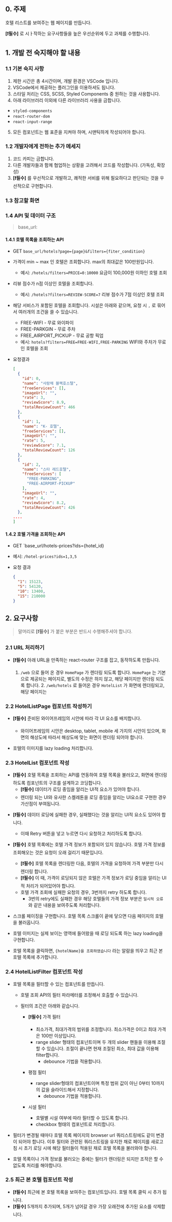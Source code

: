 ## 0. 주제

호텔 리스트를 보여주는 웹 페이지를 만듭니다.

**[❗️필수]** 로 시ㅏ작하는 요구사항들을 높은 우선순위에 두고 과제를 수행합니다.

## 1. 개발 전 숙지해야 할 내용

### 1.1 기본 숙지 사항

1. 제한 시간은 총 4시간이며, 개발 환경은 VSCode 입니다.
2. VSCode에서 제공하는 플러그인을 이용하셔도 됩니다.
3. 스타일 처리는 CSS, SCSS, Styled Components 중 원하는 것을 사용합니다.
4. 아래 라이브러리 이외에 다른 라이브러리 사용을 금합니다.

- `styled-components`
- `react-router-dom`
- `react-input-range`

5. 모든 컴포넌트는 웹 표준을 지켜야 하며, 시맨틱하게 작성되어야 합니다.

### 1.2 개발자에게 전하는 추가 메세지

1. 코드 카피는 금합니다.
2. 다른 개발자들과 함께 협업하는 상황을 고려해서 코드를 작성합니다. (가독성, 확장성)
3. **[❗️필수]** 를 우선적으로 개발하고, 쾌적한 서비를 위해 필요하다고 판단되는 것을 우선적으로 구현합니다.

### 1.3 참고할 화면

### 1.4 API 및 데이터 구조

> base_url:

#### 1.4.1 호텔 목록을 조회하는 API

- GET `base_url/hotels?page={page}&filters={fiter_condition}`
- 가격이 min ~ max 인 호텔은 조회합니다. max의 최대값은 100만원입니다.

  - 예시: `/hotels/filters=PRICE=0:10000` 요금이 100,000원 이하인 호텔 조회

- 리뷰 점수가 n점 이상인 호텔을 조회합니다.

  - 예시: `/hotels?filters=REVIEW-SCORE=7` 리뷰 점수가 7점 이상인 호텔 조회

- 해당 서비스가 포함된 호텔을 조회합니다. 시설은 아래와 같으며, 요청 시 `,` 로 묶어서 여러개의 조건을 쓸 수 있습니다.

  - FREE-WIFI - 무료 와이파이
  - FREE-PARKGIN - 무료 주차
  - FREE_AIRPORT_PICKUP - 무료 공항 픽업
  - 예시: `hotels?filters=FREE=FREE-WIFI,FREE-PARKING` WIFI와 주차가 무료인 호텔을 조회

- 요청결과

  ```json
  [
    {
      "id": 0,
      "name": "사랑채 블랙호스텔",
      "freeServices": [],
      "imageUrl": "",
      "rate": 3,
      "reviewScore": 8.9,
      "totalReviewCount": 466
    },
    {
      "id": 1,
      "name": "K- 호텔",
      "freeServices": [],
      "imageUrl": "",
      "rate": 5,
      "reviewScore": 7.1,
      "totalReviewCount": 126
    },
    {
      "id": 2,
      "name": "스타 레드호텔",
      "freeServices": [
        "FREE-PARKING",
        "FREE-AIRPORT-PICKUP"
      ],
      "imageUrl": "",
      "rate": 4,
      "reviewScore": 8.2,
      "totalReviewCount": 426
    },
  ....
  ]
  ```

#### 1.4.2 호텔 가격을 조회하는 API

- GET `base_url/hotels-prices?ids={hotel_id}

- 예시: `/hotel-prices?ids=1,3,5`

- 요청 결과

  ```json
  {
    "1": 15123,
    "5": 54120,
    "10": 13400,
    "15": 210000
  }
  ```

## 2. 요구사항

> 말머리로 **[❗️필수]** 가 붙은 부분은 반드시 수행해주셔야 합니다.

### 2.1 URL 처리하기

- **[❗️필수]** 아래 URL을 만족하는 react-router 구조를 잡고, 동작하도록 만듭니다.

  1. `/web` 으로 들어 온 경우 `HomePage` 가 렌더링 되도록 합니다. `HomePage` 는 기본으로 제공되는 페이지로, 별도의 수정은 하지 않고, 해당 페이지만 렌더링 되도록 합니다. 2. `/web/hotels` 로 들어온 경우 `HotelList` 가 화면에 렌더링되고, 해당 페이지는

### 2.2 HotelListPage 컴포넌트 작성하기

- **[❗️필수]** 준비된 와이어프레임의 시안에 따라 각 UI 요소를 배치합니다.

  - 와이어프레임의 시안은 desktop, tablet, mobile 세 가지의 시안이 있으며, 화면의 해상도에 따라서 해상도에 맞는 화면이 렌더링 되어야 합니다.

- 호텔의 이미지를 lazy loading 처리합니다.

### 2.3 HotelList 컴포넌트 작성

- **[❗️필수]** 호텔 목록을 조회하는 API를 연동하여 호텔 목록을 불러오고, 화면에 렌더링하도록 컴포넌트의 구조를 설계하고 코딩합니다.
  - **[❗️필수]** 데이터가 로딩 중임을 알리는 UI적 요소가 있어야 합니다.
  - 렌더링 되는 UI와 유사한 스켈레톤을 로딩 중임을 알리는 UI요소로 구현한 경우 가산점이 부여됩니다.

* **[❗️필수]** 데이터 로딩에 실패한 경우, 실패했다는 것을 알리는 UI적 요소도 있어야 합니다.

  - 이때 Retry 버튼을 넣고 누르면 다시 요청하고 처리하도록 합니다.

* **[❗️필수]** 호텔 목록에는 호텔 가격 정보가 포함되어 있지 않습니다. 호텔 가격 정보를 조회해오는 것은 요청이 오래 걸리기 때문입니다.

  - **[❗️필수]** 호텔 목록을 렌더링한 다음, 호텔의 가격을 요청하여 가격 부분만 다시 렌더링 합니다.
  - **[❗️필수]** 이 때, 가격이 로딩되지 않은 호텔은 가격 정보가 로딩 중임을 알리는 UI적 처리가 되어있어야 합니다.
  - 호텔 가격 조회에 실패한 요청의 경우, 3번까지 retry 하도록 합니다.
    - 3번의 retry에도 실패한 경우 해당 호텔들의 가격 정보 부분은 `일시적 오류` 와 같은 내용을 보여주도록 처리합니다.

* 스크롤 페이징을 구현합니다. 호텔 목록 스크롤이 끝에 닿으면 다음 페이지의 호텔을 불러옵니다.

* 호텔 이미지는 실제 보이는 영역에 들어왔을 때 로딩 되도록 하는 lazy loading을 구현합니다.

* 호텔 목록을 클릭하면, `{hotelName}을 조회하였습니다` 라는 알람을 띄우고 최근 본 호텔 목록에 추가합니다.

### 2.4 HotelListFilter 컴포넌트 작성

- 호텔 목록을 필터할 수 있는 컴포넌트를 만듭니다.

  - 호텔 조회 API의 필터 파라메터를 조정해서 호출할 수 있습니다.

  - 필터의 조건은 아래와 같습니다.

    - **[❗️필수]** 가격 필터

      - 최소가격, 최대가격의 범위를 조정합니다. 최소가격은 0이고 최대 가격은 100만 이상입니다.
      - range slider 형태의 컴포넌트이며 두 개의 slider 핸들을 이용해 조절할 수 있습니다. 조절이 끝나면 현재 조절된 최소, 최대 값을 이용해 filter합니다.
        - debounce 기법을 적용합니다.

    - 평점 필터

      - range slider형태의 컴포넌트이며 특정 범위 값이 아닌 0부터 10까지의 값을 슬라이드해서 지정합니다.
        - debounce 기법을 적용합니다.

    - 시설 필터

      - 호텔별 시설 여부에 따라 필터할 수 있도록 합니다.
      - checkbox 형태의 컴포넌트로 처리합니다.

- 필터가 변경될 때마다 호텔 목록 페이지의 browser url 쿼리스트링에도 같이 변경이 되어야 합니다. 이후 필터와 관련된 쿼리스트링을 유지한 채로 페이지를 새로고침 시 초기 로딩 시에 해당 필터들이 적용된 채로 호텔 목록을 불러와야 합니다.

- 호텔 목록이나 가격 정보를 불러오는 중에는 필터가 렌더링은 되지만 조작은 할 수 없도록 처리를 해야합니다.

### 2.5 최근 본 호텔 컴포넌트 작성

- **[❗️필수]** 최근에 본 호텔 목록을 보여주는 컴포넌트입니다. 호텔 목록 클릭 시 추가 됩니다.
- **[❗️필수]** 5개까지 추가되며, 5개가 넘어갈 경우 가장 오래전에 추가된 요소를 삭제합니다.

